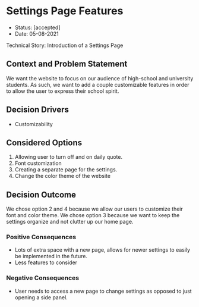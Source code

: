 # Settings Page Features

* Status: [accepted]
* Date: 05-08-2021

Technical Story: Introduction of a Settings Page

## Context and Problem Statement

We want the website to focus on our audience of high-school and university students. As such, we want to add a couple customizable features in order to allow the user to express their school spirit.

## Decision Drivers <!-- optional -->

* Customizability

## Considered Options

1. Allowing user to turn off and on daily quote.
2. Font customization
3. Creating a separate page for the settings.
4. Change the color theme of the website

## Decision Outcome

We chose option 2 and 4 because we allow our users to customize their font and color theme. We chose option 3 because we want to keep the settings organize and not clutter up our home page.  


### Positive Consequences <!-- optional -->

* Lots of extra space with a new page, allows for newer settings to easily be implemented in the future.
* Less features to consider

### Negative Consequences <!-- optional -->

* User needs to access a new page to change settings as opposed to just opening a side panel.

